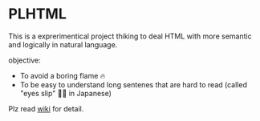 # PLHTML

This is a exprerimentical project thiking to deal HTML with more semantic and logically in natural language.

objective:
- To avoid a boring flame 🔥
- To be easy to understand long sentenes that are hard to read (called "eyes slip" 👀💨 in Japanese)

Plz read [wiki](https://github.com/Cartman0/PLHTML/wiki) for detail.
